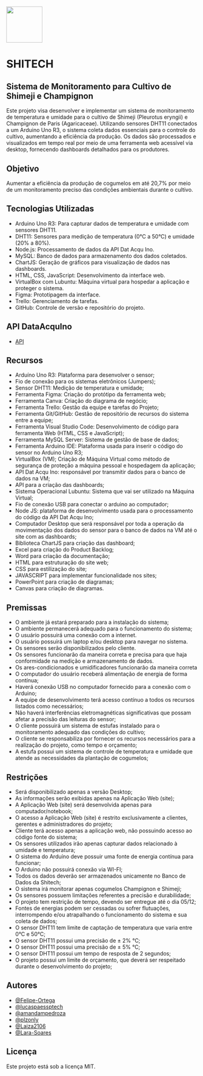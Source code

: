 
# <img src="Site_Intitucional/images/logo2.png" width="95"> <h1> SHITECH </h1>

## Sistema de Monitoramento para Cultivo de Shimeji e Champignon

Este projeto visa desenvolver e implementar um sistema de monitoramento de temperatura e umidade para o cultivo de Shimeji (Pleurotus eryngii) e Champignon de Paris (Agaricaceae). Utilizando sensores DHT11 conectados a um Arduino Uno R3, o sistema coleta dados essenciais para o controle do cultivo, aumentando a eficiência da produção. Os dados são processados e visualizados em tempo real por meio de uma ferramenta web acessível via desktop, fornecendo dashboards detalhados para os produtores.

## Objetivo

Aumentar a eficiência da produção de cogumelos em até 20,7% por meio de um monitoramento preciso das condições ambientais durante o cultivo.

## Tecnologias Utilizadas
- Arduino Uno R3: Para capturar dados de temperatura e umidade com sensores DHT11.
- DHT11: Sensores para medição de temperatura (0°C a 50°C) e umidade (20% a 80%).
- Node.js: Processamento de dados da API Dat Acqu Ino.
- MySQL: Banco de dados para armazenamento dos dados coletados.
- ChartJS: Geração de gráficos para visualização de dados nas dashboards.
- HTML, CSS, JavaScript: Desenvolvimento da interface web.
- VirtualBox com Lubuntu: Máquina virtual para hospedar a aplicação e proteger o sistema.
- Figma: Prototipagem da interface.
- Trello: Gerenciamento de tarefas.
- GitHub: Controle de versão e repositório do projeto.

## API DataAcquIno
- [API](https://github.com/BandTec/dat-acqu-ino)

## Recursos

- Arduíno Uno R3: Plataforma para desenvolver o sensor; 
- Fio de conexão para os sistemas eletrônicos (Jumpers); 
- Sensor DHT11: Medição de temperatura e umidade; 
- Ferramenta Figma: Criação do protótipo da ferramenta web; 
- Ferramenta Canva: Criação do diagrama de negócio; 
- Ferramenta Trello: Gestão da equipe e tarefas do Projeto; 
- Ferramenta Git/GitHub: Gestão de repositório de recursos do sistema entre a equipe; 
- Ferramenta Visual Studio Code: Desenvolvimento de código para ferramenta Web (HTML, CSS e JavaScript); 
- Ferramenta MySQL Server: Sistema de gestão de base de dados;
- Ferramenta Arduino IDE: Plataforma usada para inserir o código do sensor no Arduino Uno R3; 
- VirtualBox (VM); Criação de Máquina Virtual como método de segurança de proteção a máquina pessoal e hospedagem da aplicação; 
- API Dat Acqu Ino: responsável por transmitir dados para o banco de dados na VM; 
- API para a criação das dashboards;  
- Sistema Operacional Lubuntu: Sistema que vai ser utilizado na Máquina Virtual; 
- Fio de conexão USB para conectar o arduino ao computador; 
- Node JS: plataforma de desenvolvimento usada para o processamento do código da API Dat Acqu Ino; 
- Computador Desktop que será responsável por toda a operação da movimentação dos dados do sensor para o banco de dados na VM até o site com as dashboards; 
- Biblioteca ChartJS para criação das dashboard;  
- Excel para criação do Product Backlog; 
- Word para criação da documentação;  
- HTML para estruturação do site web; 
- CSS para estilização do site; 
- JAVASCRIPT para implementar funcionalidade nos sites;  
- PowerPoint para criação de diagramas; 
- Canvas para criação de diagramas. 

## Premissas

- O ambiente já estará preparado para a instalação do sistema; 
- O ambiente permanecerá adequado para o funcionamento do sistema; 
- O usuário possuirá uma conexão com a internet. 
- O usuário possuirá um laptop e/ou desktop para navegar no sistema. 
- Os sensores serão disponibilizados pelo cliente. 
- Os sensores funcionarão da maneira correta e precisa para que haja conformidade na medição e armazenamento de dados. 
- Os ares-condicionados e umidificadores funcionarão da maneira correta 
- O computador do usuário receberá alimentação de energia de forma contínua; 
- Haverá conexão USB no computador fornecido para a conexão com o Arduino; 
- A equipe de desenvolvimento terá acesso contínuo a todos os recursos listados como necessários; 
- Não haverá interferências eletromagnéticas significativas que possam afetar a precisão das leituras do sensor; 
- O cliente possuirá um sistema de estufas instalado para o monitoramento adequado das condições do cultivo; 
- O cliente se responsabiliza por fornecer os recursos necessários para a realização do projeto, como tempo e orçamento; 
- A estufa possui um sistema de controle de temperatura e umidade que atende as necessidades da plantação de cogumelos; 

## Restrições 

- Será disponibilizado apenas a versão Desktop; 
- As informações serão exibidas apenas na Aplicação Web (site); 
- A Aplicação Web (site) será desenvolvida apenas para computador/notebook; 
- O acesso a Aplicação Web (site) é restrito exclusivamente a clientes, gerentes e administradores do projeto; 
- Cliente terá acesso apenas a aplicação web, não possuindo acesso ao código fonte do sistema; 
- Os sensores utilizados irão apenas capturar dados relacionado à umidade e temperatura; 
- O sistema do Arduíno deve possuir uma fonte de energia contínua para funcionar; 
- O Arduino não possuirá conexão via WI-FI; 
- Todos os dados deverão ser armazenados unicamente no Banco de Dados da Shitech; 
- O sistema irá monitorar apenas cogumelos Champignon e Shimeji; 
- Os sensores possuem limitações referentes a precisão e durabilidade; 
- O projeto tem restrição de tempo, devendo ser entregue até o dia 05/12; 
- Fontes de energias podem ser cessadas ou sofrer flutuações, interrompendo e/ou atrapalhando o funcionamento do sistema e sua coleta de dados; 
- O sensor DHT11 tem limite de captação de temperatura que varia entre 0°C e 50°C; 
- O sensor DHT11 possui uma precisão de ± 2% °C; 
- O sensor DHT11 possui uma precisão de ± 5% °C; 
- O sensor DHT11 possui um tempo de resposta de 2 segundos; 
- O projeto possui um limite de orçamento, que deverá ser respeitado durante o desenvolvimento do projeto; 


## Autores

- [@Felipe-Ortega](https://github.com/Felipe-Ortega)
- [@lucaspaessptech](https://github.com/lucaspaessptech)
- [@amandampedroza](https://github.com/amandampedroza)
- [@plzonly](https://github.com/plzonly)
- [@Laiza2106](https://github.com/Laiza2106)
- [@Lara-Soares](https://github.com/Lara-Soares)


## Licença

Este projeto está sob a licença MIT.
